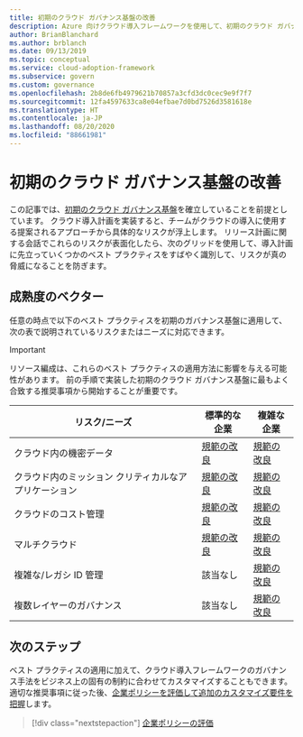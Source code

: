 ```yaml
---
title: 初期のクラウド ガバナンス基盤の改善
description: Azure 向けクラウド導入フレームワークを使用して、初期のクラウド ガバナンス基盤を段階的に改善する方法を学びます。
author: BrianBlanchard
ms.author: brblanch
ms.date: 09/13/2019
ms.topic: conceptual
ms.service: cloud-adoption-framework
ms.subservice: govern
ms.custom: governance
ms.openlocfilehash: 2b8de6fb4979621b70857a3cfd3dc0cec9e9f7f7
ms.sourcegitcommit: 12fa4597633ca8e04efbae7d0bd7526d3581618e
ms.translationtype: HT
ms.contentlocale: ja-JP
ms.lasthandoff: 08/20/2020
ms.locfileid: "88661981"
---
```

# <a name="improve-your-initial-cloud-governance-foundation"></a>初期のクラウド ガバナンス基盤の改善

この記事では、[初期のクラウド ガバナンス基盤](./initial-foundation.md)を確立していることを前提としています。 クラウド導入計画を実装すると、チームがクラウドの導入に使用する提案されるアプローチから具体的なリスクが浮上します。 リリース計画に関する会話でこれらのリスクが表面化したら、次のグリッドを使用して、導入計画に先立っていくつかのベスト プラクティスをすばやく識別して、リスクが真の脅威になることを防ぎます。

## <a name="maturity-vectors"></a>成熟度のベクター

任意の時点で以下のベスト プラクティスを初期のガバナンス基盤に適用して、次の表で説明されているリスクまたはニーズに対応できます。

> [!IMPORTANT]
> リソース編成は、これらのベスト プラクティスの適用方法に影響を与える可能性があります。 前の手順で実装した初期のクラウド ガバナンス基盤に最もよく合致する推奨事項から開始することが重要です。

| リスク/ニーズ | 標準的な企業 | 複雑な企業 |
|---|---|---|
| クラウド内の機密データ | [規範の改良](./guides/standard/security-baseline-improvement.md) | [規範の改良](./guides/complex/security-baseline-improvement.md) |
| クラウド内のミッション クリティカルなアプリケーション | [規範の改良](./guides/standard/resource-consistency-improvement.md) | [規範の改良](./guides/complex/resource-consistency-improvement.md) |
| クラウドのコスト管理 | [規範の改良](./guides/standard/cost-management-improvement.md) | [規範の改良](./guides/complex/cost-management-improvement.md) |
| マルチクラウド | [規範の改良](./guides/standard/multicloud-improvement.md) | [規範の改良](./guides/complex/multicloud-improvement.md) |
| 複雑な/レガシ ID 管理 | 該当なし | [規範の改良](./guides/complex/identity-baseline-improvement.md) |
| 複数レイヤーのガバナンス | 該当なし | [規範の改良](./guides/complex/multiple-layers-of-governance.md) |

## <a name="next-steps"></a>次のステップ

ベスト プラクティスの適用に加えて、クラウド導入フレームワークのガバナンス手法をビジネス上の固有の制約に合わせてカスタマイズすることもできます。 適切な推奨事項に従った後、[企業ポリシーを評価して追加のカスタマイズ要件を把握](./corporate-policy.md)します。

> [!div class="nextstepaction"]
> [企業ポリシーの評価](./corporate-policy.md)
